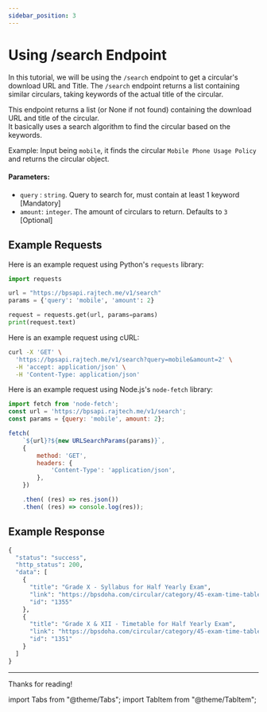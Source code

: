 ```yaml
---
sidebar_position: 3
---
```



# Using /search Endpoint

In this tutorial, we will be using the `/search` endpoint to get a circular's download URL and Title.
The `/search` endpoint returns a list containing similar circulars, taking keywords of the actual title of the circular.

This endpoint returns a list (or None if not found) containing the download URL and title of the circular.  
It basically uses a search algorithm to find the circular based on the keywords.

Example: Input being `mobile`, it finds the circular `Mobile Phone Usage Policy` and returns the circular object.


#### Parameters:

- `query` : `string`. Query to search for, must contain at least 1 keyword [Mandatory]
- `amount`: `integer`. The amount of circulars to return. Defaults to `3` [Optional]


## Example Requests

<Tabs>
<TabItem value="python" label="Python" default>

Here is an example request using Python's `requests` library:

```python
import requests

url = "https://bpsapi.rajtech.me/v1/search"
params = {'query': 'mobile', 'amount': 2}

request = requests.get(url, params=params)
print(request.text)
```

</TabItem>
<TabItem value="curl" label="cURL">

Here is an example request using cURL:

```bash
curl -X 'GET' \
  'https://bpsapi.rajtech.me/v1/search?query=mobile&amount=2' \
  -H 'accept: application/json' \
  -H 'Content-Type: application/json'
```


</TabItem>


<TabItem value="node.js" label="Node.js">

Here is an example request using Node.js's `node-fetch` library:

```js
import fetch from 'node-fetch';
const url = 'https://bpsapi.rajtech.me/v1/search';
const params = {query: 'mobile', amount: 2};

fetch(
    `${url}?${new URLSearchParams(params)}`,
    {
        method: 'GET',
        headers: {
            'Content-Type': 'application/json',
        },
    })

    .then( (res) => res.json())
    .then( (res) => console.log(res));
```

</TabItem>



</Tabs>



## Example Response


```python
{
  "status": "success",
  "http_status": 200,
  "data": [
    {
      "title": "Grade X - Syllabus for Half Yearly Exam",
      "link": "https://bpsdoha.com/circular/category/45-exam-time-table-syllabus-2023-24?download=1355",
      "id": "1355"
    },
    {
      "title": "Grade X & XII - Timetable for Half Yearly Exam",
      "link": "https://bpsdoha.com/circular/category/45-exam-time-table-syllabus-2023-24?download=1351",
      "id": "1351"
    }
  ]
}
```

---

Thanks for reading!

import Tabs			from "@theme/Tabs";
import TabItem		from "@theme/TabItem";